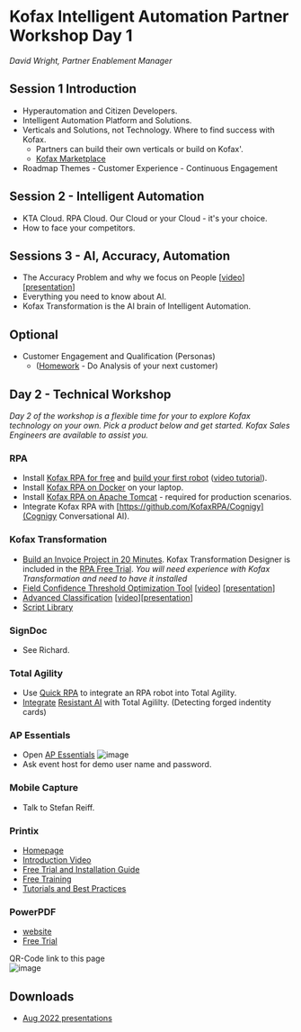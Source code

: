 # Kofax Intelligent Automation Partner Workshop Day 1

*David Wright, Partner Enablement Manager*  

## Session 1 Introduction
* Hyperautomation and Citizen Developers.
* Intelligent Automation Platform and Solutions.
* Verticals and Solutions, not Technology. Where to find success with Kofax.
    * Partners can build their own verticals or build on Kofax'.
    * [Kofax Marketplace](https://marketplace.kofax.com/)
* Roadmap Themes - Customer Experience - Continuous Engagement

## Session 2 - Intelligent Automation
* KTA Cloud. RPA Cloud. Our Cloud or your Cloud - it's your choice.
* How to face your competitors.

## Sessions 3 - AI, Accuracy, Automation
* The Accuracy Problem and why we focus on People [[video](https://kofax.app.bigtincan.com/pfiles/QNb0pzmX1Ov6oPrWVEmZiQhrhLijFlhzBGDyxjYan95Ldl27Kk/f/1039876035)] [[presentation](https://kofax.app.bigtincan.com/pfiles/QNb0pzmX1Ov6oPrWVEmZiQhrhLijFlhzBGDyxjYan95Ldl27Kk/f/1039876036)]
* Everything you need to know about AI.
* Kofax Transformation is the AI brain of Intelligent Automation.

## Optional
* Customer Engagement and Qualification (Personas)
  * ([Homework](HomeWork%201.md) - Do Analysis of your next customer)

## Day 2 - Technical Workshop
_Day 2 of the workshop is a flexible time for your to explore Kofax technology on your own. Pick a product below and get started. Kofax Sales Engineers are available to assist you._
### RPA
* Install [Kofax RPA for free](https://www.kofax.com/products/rpa/rpa-free-trial) and [build your first robot](https://www.kofax.com/-/media/files/e-books/en/ug_rpa-tutorial-guide-_en.pdf) ([video tutorial](https://www.kofax.com/eg/kofax-rpa-tutorials)).
* Install [Kofax RPA on Docker](https://github.com/KofaxRPA/Docker#readme) on your laptop.
* Install [Kofax RPA on Apache Tomcat](https://github.com/KofaxRPA/RPA-Best-Practices/wiki/Install-Kofax-RPA-11.3-on-Apache-Tomcat-on-Windows) - required for production scenarios.
* Integrate Kofax RPA with [https://github.com/KofaxRPA/Cognigy](Cognigy Conversational AI).
### Kofax Transformation
* [Build an Invoice Project in 20 Minutes](https://www.youtube.com/watch?v=bIDmLVHmJNM). Kofax Transformation Designer is included in the [RPA Free Trial](https://www.kofax.com/products/rpa/rpa-free-trial).
_You will need experience with Kofax Transformation and need to have it installed_
* [Field Confidence Threshold Optimization Tool](https://github.com/KofaxTransformation/ThresholdOptimizer) [[video](https://kofax.app.bigtincan.com/lshare/0yM3m6XZokwa4evnprJA8dXTlfMiq82YjKl1LqPQ7Gbd9V5DNz)] [[presentation](https://kofax.app.bigtincan.com/pfiles/6e70dV9WRAQzDypokgVrimT9hnCof3iDgx5OLGX4nZaKmv13Pq)]
* [Advanced Classification](https://github.com/KofaxTransformation/KTScripts/blob/master/Custom%20Classification.md) [[video](https://kofax.app.bigtincan.com/pfiles/eo57XKl2mjWQrYwZRBnWibhoUwhVcrt58O4dDkJP1AzvnaGx0y/f/1040349747)][[presentation](https://kofax.app.bigtincan.com/pfiles/eo57XKl2mjWQrYwZRBnWibhoUwhVcrt58O4dDkJP1AzvnaGx0y/f/1040349748)]
* [Script Library](https://github.com/KofaxTransformation/KTScripts#readme)
### SignDoc
* See Richard.
### Total Agility
* Use [Quick RPA](https://docshield.kofax.com/KTA/en_US/7.11.0-h49vd5omev/help/Workspace/All_Shared/workspace/t_quickrpa.html) to integrate an RPA robot into Total Agility.
* [Integrate](https://smarthub.kofax.com/details/ai-document-fraud-detection-resistant) [Resistant AI](https://resistant.ai/) with Total Agililty. (Detecting forged indentity cards)
### AP Essentials
* Open [AP Essentials](https://kofaxdemo-au.readsoftonline.com/)
![image](https://user-images.githubusercontent.com/47416964/186334804-a9f09d84-a9f3-46a9-b73b-7b3d643a9cfd.png)
* Ask event host for demo user name and password.
### Mobile Capture
* Talk to Stefan Reiff.
### Printix
* [Homepage](https://www.kofax.com/products/printix)
* [Introduction Video](https://www.youtube.com/watch?v=kxyGyyCraSM&list=PLi3FuKp4jDflHznDGWYQfrrzjbm4xdOtj)
* [Free Trial and Installation Guide](https://manuals.printix.net/implementation)
* [Free Training](https://learn.kofax.com/course-details?course_id=844)
* [Tutorials and Best Practices](https://printix.net/partners/resource-center/video-library)
### PowerPDF
* [website](https://www.kofax.com/products/power-pdf)
* [Free Trial](https://www.kofax.com/products/power-pdf/free-trials)  

QR-Code link to this page  
![image](https://user-images.githubusercontent.com/47416964/203927904-fe9b69aa-3652-4899-b411-5735366ab22a.png)  
## Downloads
* [Aug 2022 presentations](https://kofax.app.bigtincan.com/lshare/aNDYWjGpPdMJn9eZRyXxgVmfYsQFL8QrOmlALk7024v3zqV6bw)  
